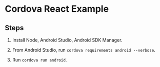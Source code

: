 # Cordova React Example

## Steps

1. Install Node, Android Studio, Android SDK Manager.

2. From Android Studio, run `cordova requirements android --verbose`.

3. Run `cordova run android`.
